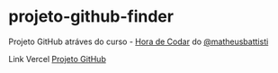 # projeto-github-finder
Projeto GitHub atráves do curso - [Hora de Codar](https://www.youtube.com/@MatheusBattisti) do [@matheusbattisti](https://github.com/matheusbattisti)

Link Vercel [Projeto GitHub](https://github-finder-lovat-nu.vercel.app/)
